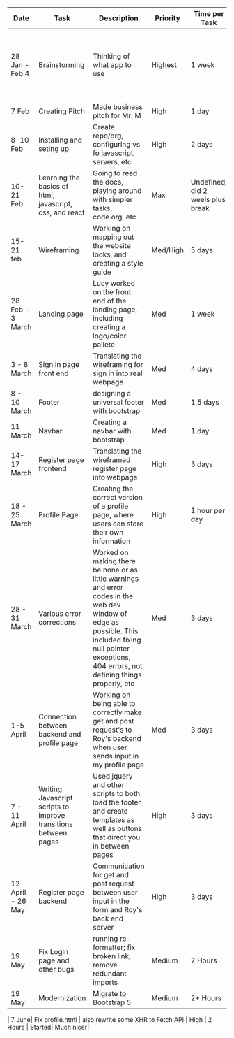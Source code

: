 | Date             | Task                                                            | Description                                                                                                                                                                                                 | Priority | Time per Task                     | Progress          | Comment                                                                             |
|------------------|-----------------------------------------------------------------|-------------------------------------------------------------------------------------------------------------------------------------------------------------------------------------------------------------|----------|-----------------------------------|-------------------|-------------------------------------------------------------------------------------|
| 28 Jan - Feb 4   | Brainstorming                                                   | Thinking of what app to use                                                                                                                                                                                 | Highest  | 1 week                            | Completed         | Decided to make an improved version of when2meet, to make scheduling easier         |
| 7 Feb            | Creating Pitch                                                  | Made business pitch for Mr. M                                                                                                                                                                               | High     | 1 day                             | Done              | Got approved                                                                        |
| 8-10 Feb         | Installing and seting up                                        | Create repo/org, configuring vs fo javascript, servers, etc                                                                                                                                                 | High     | 2 days                            | Done              | Issue with bsd blocking jquery                                                      |
| 10-21 Feb        | Learning the basics of html, javascript, css, and react         | Going to read the docs, playing around with simpler tasks, code.org, etc                                                                                                                                    | Max      | Undefined, did 2 weels plus break | Work in progress  | Only Alex knew javascript well. Abdaoned react because it was too hard.             |
| 15-21 feb        | Wireframing                                                     | Working on mapping out the website looks, and creating a style guide                                                                                                                                        | Med/High | 5 days                            | Done              | On team onenote                                                                     |
| 28 Feb - 3 March | Landing page                                                    | Lucy worked on the front end of the landing page, including creating a logo/color pallete                                                                                                                   | Med      | 1 week                            | Mainky done       | Cannot set background image with css or html                                        |
| 3 - 8 March      | Sign in page front end                                          | Translating the wireframing for sign in into real webpage                                                                                                                                                   | Med      | 4 days                            | Mainly done       | Same issue of background iaamge not working                                         |
| 8 - 10 March     | Footer                                                          | designing a universal footer with bootstrap                                                                                                                                                                 | Med      | 1.5 days                          | Done              | Scaling issue                                                                       |
| 11 March         | Navbar                                                          | Creating a  navbar with bootstrap                                                                                                                                                                           | Med      | 1 day                             | Done              | Need to make a new logo                                                             |
| 14-17 March      | Register page frontend                                          | Translating the wireframed register page into webpage                                                                                                                                                       | High     | 3 days                            | Done              | Need to fix font so more uniform                                                    |
| 18 - 25 March    | Profile Page                                                    | Creating the correct version of a profile page, where users can store their own information                                                                                                                 | High     | 1 hour per day                    | Still in progress | How to update elements?                                                             |
| 28 - 31 March    | Various error corrections                                       | Worked on making there be none or as little warnings and error codes in the web dev window of edge as possible. This included fixing null pointer exceptions, 404 errors, not defining things properly, etc | Med      | 3 days                            | Done, but ongoing | Cant figure out warning Query.Deferred exception:, but website is still functional? |
| 1-5 April        | Connection between backend and profile page                     | Working on being able to correctly make get and post request's to Roy's backend when user sends input in my profile page                                                                                    | Med      | 3 days                            | Done              | Issue with jquery loading still. See above                                          |
| 7 - 11 April     | Writing Javascript scripts to improve transitions between pages | Used jquery and other scripts to both load the footer and create templates as well as buttons that direct you in between pages                                                                              | High     | 3 days                            | Done              | Issues with the button from login that takes you to home page                       |
| 12 April - 26 May     | Register page backend                                           | Communication for get and post request between user input in the form and Roy's back end server                                                                                                             | High     | 3 days                            | Done       | Issues with posting                                                                 |
| 19 May           | Fix Login page and other bugs                                   | running re-formatter; fix broken link; remove redundant imports                                                                                                                                             | Medium   | 2 Hours                           | Finished          | Although no significant change visually                                             |
| 19 May           | Modernization                                                   | Migrate to Bootstrap 5                                                                                                                                                                                      | Medium   | 2+ Hours                          | Started           |                                                                                     |

| 7 June| Fix profile.html | also rewrite some XHR to Fetch API | High | 2 Hours | Started| Much nicer|